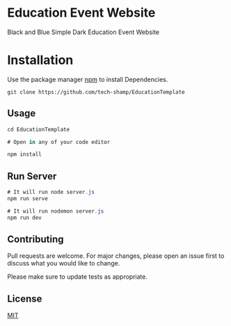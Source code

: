 # Education Event Website

Black and Blue Simple Dark Education Event Website

<!-- ### Color Schemes -->
<!-- #3824cd #e1e1e1 #000000 #ffffff -->

# Installation

Use the package manager [npm](https://www.npmjs.com/package/npm) to install Dependencies.

```
git clone https://github.com/tech-shamp/EducationTemplate
```

## Usage

```C#
cd EducationTemplate

# Open in any of your code editor

npm install
```

## Run Server

```C#
# It will run node server.js
npm run serve

# It will run nodemon server.js
npm run dev
```

## Contributing

Pull requests are welcome. For major changes, please open an issue first to discuss what you would like to change.

Please make sure to update tests as appropriate.

## License

[MIT](https://choosealicense.com/licenses/mit/)
